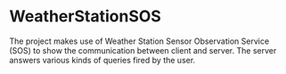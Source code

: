 # WeatherStationSOS

The project makes use of Weather Station Sensor Observation Service (SOS) to show the communication between client and server. The server answers various kinds of queries fired by the user.
